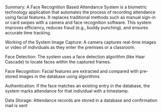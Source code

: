 Summary:
A Face Recognition Based Attendance System is a biometric technology application that automates the process of recording attendance using facial features. It replaces traditional methods such as manual sign-in or card swipes with a camera and face recognition software. This system improves efficiency, reduces fraud (e.g., buddy punching), and ensures accurate time tracking.

Working of the System
Image Capture:
A camera captures real-time images or video of individuals as they enter the premises or a classroom.

Face Detection:
The system uses a face detection algorithm (like Haar Cascade) to locate faces within the captured frames.

Face Recognition:
Facial features are extracted and compared with pre-stored images in the database using algorithms

Authentication:
If the face matches an existing entry in the database, the system marks attendance for that individual with a timestamp.

Data Storage:
Attendance records are stored in a database and confirmation mail is sent
